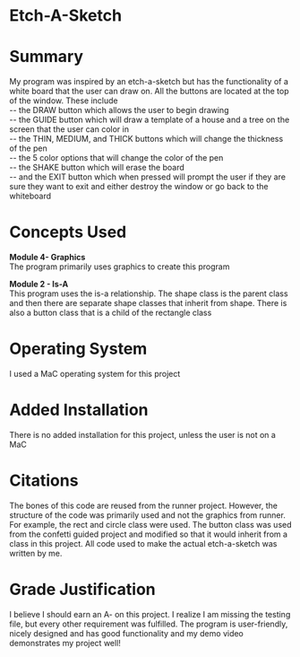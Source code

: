 # Etch-A-Sketch

# Summary
My program was inspired by an etch-a-sketch but has the functionality of a white board that the user
can draw on. All the buttons are located at the top of the window. These include <br />
-- the DRAW button which allows the user to begin drawing <br />
-- the GUIDE button which will draw a template of a house and a tree on the screen that the user can color in <br />
-- the THIN, MEDIUM, and THICK buttons which will change the thickness of the pen <br />
-- the 5 color options that will change the color of the pen <br /> 
-- the SHAKE button which will erase the board <br />
-- and the EXIT button which when pressed will prompt the user if they are sure they want to exit and either destroy the window or go back to the whiteboard <br />

# Concepts Used
**Module 4- Graphics** <br />
    The program primarily uses graphics to create this program <br />

**Module 2 - Is-A** <br />
    This program uses the is-a relationship. The shape class is the parent class and then there are separate shape classes that
    inherit from shape. There is also a button class that is a child of the rectangle class

# Operating System
I used a MaC operating system for this project

# Added Installation
There is no added installation for this project, unless the user is not on a MaC

# Citations
The bones of this code are reused from the runner project. However, the structure of the code was 
primarily used and not the graphics from runner. For example, the rect and circle class were used. The button class was used
from the confetti guided project and modified so that it would inherit from a class in this project. All
code used to make the actual etch-a-sketch was written by me. 

# Grade Justification
I believe I should earn an A- on this project. I realize I am missing the testing file, but every other
requirement was fulfilled. The program is user-friendly, nicely designed and has good functionality and my demo video 
demonstrates my project well!

 
